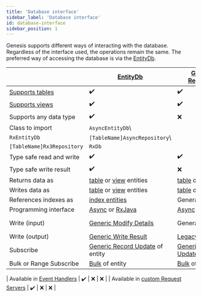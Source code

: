 ```yaml
---
title: 'Database interface'
sidebar_label: 'Database interface'
id: database-interface
sidebar_position: 1
---
```


Genesis supports different ways of interacting with the database. Regardless of the interface used, the operations remain the same. The preferred way of accessing the database is via the [EntityDb](/database/database-interface/entity-db/).

|  | [EntityDb](/database/database-interface/entity-db/) | [Generated Repositories](/database/database-interface/generated-repositories/) | [RxDb](/database/database-interface/rxdb/) |
| --- | --- | --- | --- |
| [Supports tables](/database/fields-tables-views/tables/) | ✔️ | ✔️ | ❌ |
| [Supports views](/database/fields-tables-views/views/) | ✔️ | ✔️ | ❌ |
| Supports any data type | ✔️ | ❌ | ✔️ |
| Class to import | `AsyncEntityDb`\
`RxEntityDb` | `[TableName]AsyncRepository`\
`[TableName]Rx3Repository` | `RxDb` |
| Type safe read and write | ✔️ | ✔️ | ❌ |
| Type safe write result | ✔️ | ❌ | ❌ |
| Returns data as | [table](/database/data-types/table-entities//) or [view](/database/data-types/views-entities/) entities | [table](/database/data-types/table-entities/) or [view](/database/data-types/views-entities//) entities | [DbRecord](/database/data-types/dbrecord/) |
| Writes data as | [table](/database/data-types/table-entities/) or [view](/database/data-types/views-entities/) entities | [table](/database/data-types/table-entities/) or [view](/database/data-types/views-entities/) entities | [DbRecord](/database/data-types/dbrecord/) |
| References indexes as | [index entities](/database/data-types/index-entities/) | Generated methods | [DbRecord](/database/data-types/dbrecord/) and `String` |
| Programming interface | [Async](/database/types-of-api/asynch/) or [RxJava](/database/types-of-api/rxjava/) | [Async](/database/types-of-api/asynch/) or [RxJava](/database/types-of-api/rxjava/) | [RxJava](/database/types-of-api/rxjava/) |
| Write (input) | [Generic Modify Details](/database/helper-classes/modify-details/generic/) | Generated | [Legacy Modify Details](/database/helper-classes/modify-details/legacy/) |
| Write (output) | [Generic Write Result](/database/helper-classes/write-results/generic/) | [Legacy Write Result](/database/helper-classes/write-results/legacy/) | [Legacy Write result](/database/helper-classes/write-results/legacy/) |
| Subscribe | [Generic Record Update](/database/helper-classes/subscription/record-update/) of entity | [Generic Record Update](/database/helper-classes/subscription/record-update/) of entity | [Generic Record Update](/database/helper-classes/subscription/record-update/) of `DbRecord` |
| Bulk or Range Subscribe | [Bulk](/database/helper-classes/subscription/bulk/) of entity | [Bulk](/database/helper-classes/subscription/bulk/) of entity | [Bulk](/database/helper-classes/subscription/bulk/) of `DbRecord` |

| Available in [Event Handlers](/getting-started/learn-the-basics/modules/inside-an-event-handler/) | ✔️ | ❌ | ❌ | | Available in [custom Request Servers](/getting-started/learn-the-basics/modules/inside-a-request-server/) | ✔️ | ❌ | ❌ |